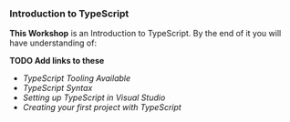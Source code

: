 ### Introduction to TypeScript

**This Workshop** is an Introduction to TypeScript. By the end of it you will have understanding of:

**TODO Add links to these**

- *TypeScript Tooling Available*
- *TypeScript Syntax*
- *Setting up TypeScript in Visual Studio*
- *Creating your first project with TypeScript* 